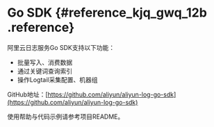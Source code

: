 # Go SDK {#reference_kjq_gwq_12b .reference}

阿里云日志服务Go SDK支持以下功能：

-   批量写入、消费数据
-   通过关键词查询索引
-   操作Logtail采集配置、机器组

GitHub地址：[https://github.com/aliyun/aliyun-log-go-sdk](https://github.com/aliyun/aliyun-log-go-sdk)

使用帮助与代码示例请参考项目README。


